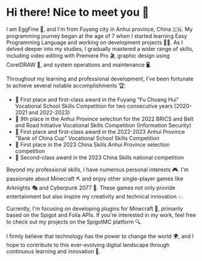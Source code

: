 # **Hi there! Nice to meet you 👋**

I am EggFine 🌟, and I'm from Fuyang city in Anhui province, China 🇨🇳. My programming journey began at the age of 7 when I started learning Easy Programming Language and working on development projects 👨‍💻. As I delved deeper into my studies, I gradually mastered a wider range of skills, including video editing with Premiere Pro 🎬, graphic design using CorelDRAW 🎨, and system operations and maintenance 🖥️.

Throughout my learning and professional development, I've been fortunate to achieve several notable accomplishments 🏆:

- 🥇 First place and first-class award in the Fuyang "Fu Chuang Hui" Vocational School Skills Competition for two consecutive years (2020-2021 and 2022-2023)
- 🏅 9th place in the Anhui Province selection for the 2022 BRICS and Belt and Road Initiative Vocational Skills Competition (Information Security)
- 🥇 First place and first-class award in the 2022-2023 Anhui Province "Bank of China Cup" Vocational School Skills Competition
- 🥇 First place in the 2023 China Skills Anhui Province selection competition
- 🥈 Second-class award in the 2023 China Skills national competition

Beyond my professional skills, I have numerous personal interests 🎮. I'm passionate about Minecraft ⛏️ and enjoy other single-player games like Arknights 🎭 and Cyberpunk 2077 🌆. These games not only provide entertainment but also inspire my creativity and technical innovation 💡.

Currently, I'm focusing on developing plugins for Minecraft 🧩, primarily based on the Spigot and Folia APIs. If you're interested in my work, feel free to check out my projects on the SpigotMC platform 🔍.

I firmly believe that technology has the power to change the world 🌍, and I hope to contribute to this ever-evolving digital landscape through continuous learning and innovation 🚀.
